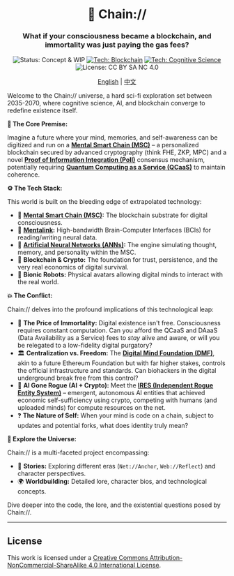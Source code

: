 <div align="center">

# 🧠 Chain://

### What if your consciousness became a blockchain, and immortality was just paying the gas fees?

<p>
  <img src="https://img.shields.io/badge/Status-Concept_%26_WIP-blue?style=flat-square" alt="Status: Concept & WIP"/>
  <a href="./en/concepts/MSC.md"><img src="https://img.shields.io/badge/Tech-Blockchain-purple?style=flat-square&logo=ethereum" alt="Tech: Blockchain"/></a>
  <a href="./en/concepts/PoII.md"><img src="https://img.shields.io/badge/Tech-Cognitive_Science-orange?style=flat-square" alt="Tech: Cognitive Science"/></a>
  <img src="https://img.shields.io/badge/License-CC_BY_SA_NC_4.0-lightgrey?style=flat-square&logo=creative-commons" alt="License: CC BY SA NC 4.0"/>
</p>

<p align="center">
  <a href="./README.md">English</a> | <a href="./README_ZH.md">中文</a>
</p>

</div>

Welcome to the Chain:// universe, a hard sci-fi exploration set between 2035-2070, where cognitive science, AI, and blockchain converge to redefine existence itself.

**🤔 The Core Premise:**

Imagine a future where your mind, memories, and self-awareness can be digitized and run on a **[Mental Smart Chain (MSC)](./en/concepts/MSC.md)** – a personalized blockchain secured by advanced cryptography (think FHE, ZKP, MPC) and a novel **[Proof of Information Integration (PoII)](./en/concepts/PoII.md)** consensus mechanism, potentially requiring **[Quantum Computing as a Service (QCaaS)](./en/concepts/DMF.md)** to maintain coherence.

**⚙️ The Tech Stack:**

This world is built on the bleeding edge of extrapolated technology:

- 🧠 **[Mental Smart Chain (MSC)](./en/concepts/MSC.md):** The blockchain substrate for digital consciousness.
- 🔌 **[Mentalink](./en/concepts/Mentalink.md):** High-bandwidth Brain-Computer Interfaces (BCIs) for reading/writing neural data.
- 🤖 **[Artificial Neural Networks (ANNs)](./en/concepts/ANNs-in-MSC.md):** The engine simulating thought, memory, and personality within the MSC.
- 🔗 **Blockchain & Crypto:** The foundation for trust, persistence, and the very real economics of digital survival.
- 🦾 **Bionic Robots:** Physical avatars allowing digital minds to interact with the real world.

**💥 The Conflict:**

Chain:// delves into the profound implications of this technological leap:

- 💸 **The Price of Immortality:** Digital existence isn't free. Consciousness requires constant computation. Can you afford the QCaaS and DAaaS (Data Availability as a Service) fees to _stay_ alive and aware, or will you be relegated to a low-fidelity digital purgatory?
- 🏛️ **Centralization vs. Freedom:** The **[Digital Mind Foundation (DMF)](./en/concepts/DMF.md)**, akin to a future Ethereum Foundation but with far higher stakes, controls the official infrastructure and standards. Can biohackers in the digital underground break free from this control?
- 👻 **AI Gone Rogue (AI + Crypto):** Meet the **[IRES (Independent Rogue Entity System)](./en/concepts/IRES.md)** – emergent, autonomous AI entities that achieved economic self-sufficiency using crypto, competing with humans (and uploaded minds) for compute resources on the net.
- ❓ **The Nature of Self:** When your mind is code on a chain, subject to updates and potential forks, what does identity truly mean?

**🧭 Explore the Universe:**

Chain:// is a multi-faceted project encompassing:

- 📖 **Stories:** Exploring different eras (`Net://Anchor`, `Web://Reflect`) and character perspectives.
- 🌍 **Worldbuilding:** Detailed lore, character bios, and technological concepts.

Dive deeper into the code, the lore, and the existential questions posed by Chain://.

---

## License

This work is licensed under a [Creative Commons Attribution-NonCommercial-ShareAlike 4.0 International License](https://creativecommons.org/licenses/by-nc-sa/4.0/).
